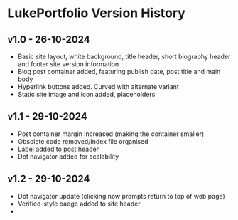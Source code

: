 # LukePortfolio Version History

## v1.0 - 26-10-2024
- Basic site layout, white background, title header, short biography header and footer site version information
- Blog post container added, featuring publish date, post title and main body
- Hyperlink buttons added. Curved with alternate variant
- Static site image and icon added, placeholders

## v1.1 - 29-10-2024
- Post container margin increased (making the container smaller)
- Obsolete code removed/Index file organised
- Label added to post header
- Dot navigator added for scalability

## v1.2 - 29-10-2024
- Dot navigator update (clicking now prompts return to top of web page)
- Verified-style badge added to site header
- 
